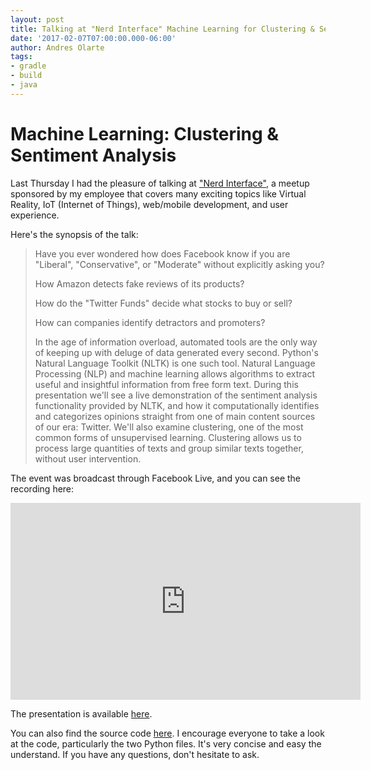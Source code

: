 ```yaml
---
layout: post
title: Talking at "Nerd Interface" Machine Learning for Clustering & Sentiment Analysis
date: '2017-02-07T07:00:00.000-06:00'
author: Andres Olarte
tags:
- gradle
- build
- java
---
```


# Machine Learning: Clustering & Sentiment Analysis

Last Thursday I had the pleasure of talking at ["Nerd Interface"](https://www.meetup.com/NerdInterface/), a meetup sponsored by my employee that covers many exciting topics like Virtual Reality, IoT (Internet of Things), web/mobile development, and user experience.
 
Here's the synopsis of the talk:

> Have you ever wondered how does Facebook know if you are "Liberal", "Conservative", or "Moderate" without explicitly asking you? 
>
> How Amazon detects fake reviews of its products?
>
> How do the "Twitter Funds" decide what stocks to buy or sell?
>
> How can companies identify detractors and promoters?
>
> In the age of information overload, automated tools are the only way of keeping up with deluge of data generated every second. Python's Natural Language Toolkit (NLTK) is one such tool.
> Natural Language Processing (NLP) and machine learning allows algorithms to extract useful and insightful information from free form text.
> During this presentation we'll see a live demonstration of the sentiment analysis functionality provided by NLTK, and how it computationally identifies and categorizes opinions straight from one of main content sources of our era: Twitter.
> We'll also examine clustering, one of the most common forms of unsupervised learning.  Clustering allows us to process large quantities of texts and group similar texts together, without user intervention. 
 
 
The event was broadcast through Facebook Live, and you can see the recording here:

<iframe src="https://www.facebook.com/plugins/video.php?href=https%3A%2F%2Fwww.facebook.com%2FTheNerdery%2Fvideos%2F1444941262203618%2F&show_text=0&width=560" width="560" height="315" style="border:none;overflow:hidden" scrolling="no" frameborder="0" allowTransparency="true" allowFullScreen="true"></iframe>


The presentation is available [here](https://docs.google.com/presentation/d/1iod4I9O-dHCojJnlq4yU5UVKGRZSDkjQLu4CBIZkCus/edit#slide=id.p).

You can also find the source code [here](https://github.com/aolarte/nerd_sentiment). I encourage everyone to take a look at the code, particularly the two Python files. It's very concise and easy the understand. If you have any questions, don't hesitate to ask.